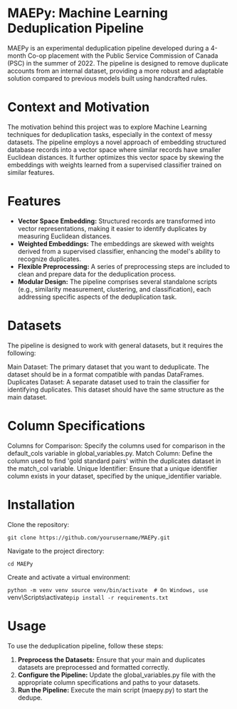 # MAEPy: Machine Learning Deduplication Pipeline

MAEPy is an experimental deduplication pipeline developed during a 4-month Co-op placement with the Public Service Commission of Canada (PSC) in the summer of 2022. The pipeline is designed to remove duplicate accounts from an internal dataset, providing a more robust and adaptable solution compared to previous models built using handcrafted rules.

# Context and Motivation
The motivation behind this project was to explore Machine Learning techniques for deduplication tasks, especially in the context of messy datasets. The pipeline employs a novel approach of embedding structured database records into a vector space where similar records have smaller Euclidean distances. It further optimizes this vector space by skewing the embeddings with weights learned from a supervised classifier trained on similar features.

# Features

- **Vector Space Embedding:** Structured records are transformed into vector representations, making it easier to identify duplicates by measuring Euclidean distances.
- **Weighted Embeddings:** The embeddings are skewed with weights derived from a supervised classifier, enhancing the model's ability to recognize duplicates.
- **Flexible Preprocessing:** A series of preprocessing steps are included to clean and prepare data for the deduplication process.
- **Modular Design:** The pipeline comprises several standalone scripts (e.g., similarity measurement, clustering, and classification), each addressing specific aspects of the deduplication task.

# Datasets
The pipeline is designed to work with general datasets, but it requires the following:

Main Dataset: The primary dataset that you want to deduplicate. The dataset should be in a format compatible with pandas DataFrames.
Duplicates Dataset: A separate dataset used to train the classifier for identifying duplicates. This dataset should have the same structure as the main dataset.

# Column Specifications
Columns for Comparison: Specify the columns used for comparison in the default_cols variable in global_variables.py.
Match Column: Define the column used to find 'gold standard pairs' within the duplicates dataset in the match_col variable.
Unique Identifier: Ensure that a unique identifier column exists in your dataset, specified by the unique_identifier variable.

# Installation

Clone the repository:

`git clone https://github.com/yourusername/MAEPy.git`

Navigate to the project directory:

`cd MAEPy`

Create and activate a virtual environment:

`python -m venv venv
source venv/bin/activate  # On Windows, use `venv\Scripts\activate`
pip install -r requirements.txt
`
# Usage

To use the deduplication pipeline, follow these steps:

1. **Preprocess the Datasets:** Ensure that your main and duplicates datasets are preprocessed and formatted correctly.
2. **Configure the Pipeline:** Update the global_variables.py file with the appropriate column specifications and paths to your datasets.
3. **Run the Pipeline:** Execute the main script (maepy.py) to start the dedupe.





